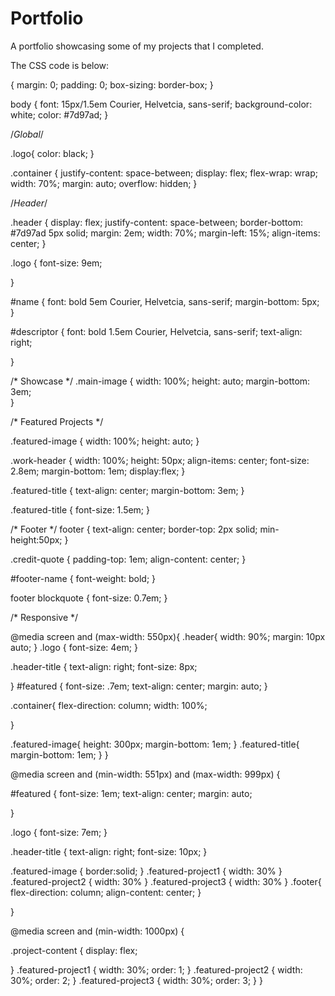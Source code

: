 # Portfolio
A portfolio showcasing some of my projects that I completed.


The CSS code is below:



{
  margin: 0;
  padding: 0;
  box-sizing: border-box;
}

body {
  font: 15px/1.5em Courier, Helvetcia, sans-serif;
  background-color: white;
  color: #7d97ad;
}

/*Global*/

.logo{
  color: black;
}

.container {
  justify-content: space-between;
  display: flex;
  flex-wrap: wrap;
  width: 70%;
  margin: auto;
  overflow: hidden;
  }


/*Header*/

.header {
  display: flex;
  justify-content: space-between;
  border-bottom: #7d97ad 5px solid;
  margin: 2em;
  width: 70%;
  margin-left: 15%;
  align-items: center;
}

.logo {
  font-size: 9em;
  
}

#name {
  font: bold 5em Courier, Helvetcia, sans-serif;
  margin-bottom: 5px;
}

#descriptor {
  font: bold 1.5em Courier, Helvetcia, sans-serif;
  text-align: right;

}

/* Showcase */
.main-image {
  width: 100%;
  height: auto;
  margin-bottom: 3em;  
}

/* Featured Projects  */

  .featured-image {
  width: 100%;
  height: auto;
}

.work-header {
    width: 100%;
    height: 50px;
    align-items: center;
    font-size: 2.8em;
    margin-bottom: 1em;
    display:flex;
}

.featured-title {
  text-align: center;
  margin-bottom: 3em;
}

.featured-title {
  font-size: 1.5em;
}

/* Footer */
footer {
  text-align: center;
  border-top: 2px solid;
  min-height:50px;
}


.credit-quote {
  padding-top: 1em;
  align-content: center; 
}

#footer-name {
  font-weight: bold;
}

footer blockquote {
  font-size: 0.7em;
}

/* Responsive */

@media screen and (max-width: 550px){
  .header{
    width: 90%;
    margin: 10px auto;
  }
  .logo {
    font-size: 4em;
  }

  .header-title {
    text-align: right;
    font-size: 8px;

    
  } 
   #featured {
    font-size: .7em;
    text-align: center;
    margin: auto;
  }
   
  .container{
    flex-direction: column;
    width: 100%;
     
  }
  
  .featured-image{
    height: 300px;
    margin-bottom: 1em;
  }
  .featured-title{
    margin-bottom: 1em;
  }
}

@media screen and (min-width: 551px) and (max-width: 999px) {
  
  #featured {
    font-size: 1em; 
    text-align: center;
    margin: auto;
    
  }

  
  .logo {
    font-size: 7em; 
  }

  .header-title {
    text-align: right;
    font-size: 10px;
  }
  
   .featured-image {
  border:solid;
}
  .featured-project1 {
    width: 30%
  }
  .featured-project2 {
    width: 30%
  }
  .featured-project3 {
    width: 30%
  }
   .footer{
    flex-direction: column;
    align-content: center;
  }
 
}

@media screen and (min-width: 1000px) {
  
  .project-content {
    display: flex;
    
  }
  .featured-project1 {
    width: 30%;
    order: 1;
  }
  .featured-project2 {
    width: 30%;
    order: 2;
  }
  .featured-project3 {
    width: 30%;
    order: 3;
  }
}
